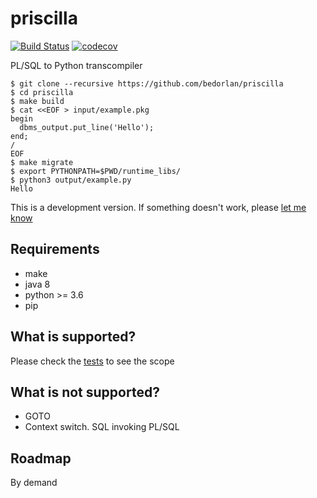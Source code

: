 # priscilla
[![Build Status](https://travis-ci.org/bedorlan/priscilla.svg?branch=master)](https://travis-ci.org/bedorlan/priscilla)
[![codecov](https://codecov.io/gh/bedorlan/priscilla/branch/master/graph/badge.svg)](https://codecov.io/gh/bedorlan/priscilla)

PL/SQL to Python transcompiler

```
$ git clone --recursive https://github.com/bedorlan/priscilla
$ cd priscilla
$ make build
$ cat <<EOF > input/example.pkg
begin
  dbms_output.put_line('Hello');
end;
/
EOF
$ make migrate
$ export PYTHONPATH=$PWD/runtime_libs/
$ python3 output/example.py
Hello
```

This is a development version. If something doesn't work, please [let me know](https://github.com/bedorlan/priscilla/issues/new)

## Requirements
- make
- java 8
- python >= 3.6
- pip

## What is supported?
Please check the [tests](https://github.com/bedorlan/priscilla/tree/master/tests/pkgs) to see the scope

## What is not supported?
- GOTO
- Context switch. SQL invoking PL/SQL

## Roadmap
By demand